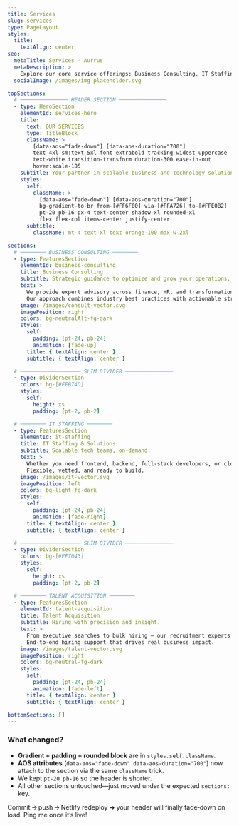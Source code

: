 ```yaml
---
title: Services
slug: services
type: PageLayout
styles:
  title:
    textAlign: center
seo:
  metaTitle: Services - Aurrus
  metaDescription: >
    Explore our core service offerings: Business Consulting, IT Staffing, and Talent Acquisition.
  socialImage: /images/img-placeholder.svg

topSections:
  # ─────────────── HEADER SECTION ───────────────
  - type: HeroSection
    elementId: services-hero
    title:
      text: OUR SERVICES
      type: TitleBlock
      className: >
        [data-aos="fade-down"] [data-aos-duration="700"]
        text-4xl sm:text-5xl font-extrabold tracking-widest uppercase
        text-white transition-transform duration-300 ease-in-out
        hover:scale-105
    subtitle: Your partner in scalable business and technology solutions.
    styles:
      self:
        className: >
          [data-aos="fade-down"] [data-aos-duration="700"]
          bg-gradient-to-br from-[#FF6F00] via-[#FFA726] to-[#FFE0B2]
          pt-20 pb-16 px-4 text-center shadow-xl rounded-xl
          flex flex-col items-center justify-center
      subtitle:
        className: mt-4 text-xl text-orange-100 max-w-2xl

sections:
  # ──────── BUSINESS CONSULTING ────────
  - type: FeaturesSection
    elementId: business-consulting
    title: Business Consulting
    subtitle: Strategic guidance to optimize and grow your operations.
    text: >
      We provide expert advisory across finance, HR, and transformation initiatives.
      Our approach combines industry best practices with actionable strategy that aligns with your goals.
    image: /images/consult-vector.svg
    imagePosition: right
    colors: bg-neutralAlt-fg-dark
    styles:
      self:
        padding: [pt-24, pb-24]
        animation: [fade-up]
      title: { textAlign: center }
      subtitle: { textAlign: center }

  # ─────────────────── SLIM DIVIDER ───────────────
  - type: DividerSection
    colors: bg-[#FFB74D]
    styles:
      self:
        height: xs
        padding: [pt-2, pb-2]

  # ──────── IT STAFFING ────────
  - type: FeaturesSection
    elementId: it-staffing
    title: IT Staffing & Solutions
    subtitle: Scalable tech teams, on‑demand.
    text: >
      Whether you need frontend, backend, full‑stack developers, or cloud experts — we deliver trusted talent fast.
      Flexible, vetted, and ready to build.
    image: /images/it-vector.svg
    imagePosition: left
    colors: bg-light-fg-dark
    styles:
      self:
        padding: [pt-24, pb-24]
        animation: [fade-right]
      title: { textAlign: center }
      subtitle: { textAlign: center }

  # ─────────────────── SLIM DIVIDER ───────────────
  - type: DividerSection
    colors: bg-[#FF7043]
    styles:
      self:
        height: xs
        padding: [pt-2, pb-2]

  # ──────── TALENT ACQUISITION ────────
  - type: FeaturesSection
    elementId: talent-acquisition
    title: Talent Acquisition
    subtitle: Hiring with precision and insight.
    text: >
      From executive searches to bulk hiring — our recruitment experts tailor solutions to your scale.
      End‑to‑end hiring support that drives real business impact.
    image: /images/talent-vector.svg
    imagePosition: right
    colors: bg-neutral-fg-dark
    styles:
      self:
        padding: [pt-24, pb-24]
        animation: [fade-left]
      title: { textAlign: center }
      subtitle: { textAlign: center }

bottomSections: []
---
```

### What changed?
* **Gradient + padding + rounded block** are in `styles.self.className`.
* **AOS attributes** (`data-aos="fade-down" data-aos-duration="700"`) now attach to the section via the same `className` trick.
* We kept `pt-20 pb-16` so the header is shorter.
* All other sections untouched—just moved under the expected `sections:` key.  

Commit → push → Netlify redeploy ➜ your header will finally fade‑down on load. Ping me once it’s live!
